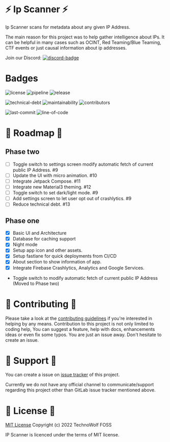 # :zap: Ip Scanner :zap:

Ip Scanner scans for metadata about any given IP Address. 

The main reason for this project was to help gather intelligence about IPs. 
It can be helpful in many cases such as OCINT, Red Teaming/Blue Teaming, CTF events or just causal 
information about ip addresses.

Join our Discord: [![discord-badge](https://badgen.net/discord/members/HXs6AP4Dg9)](https://discord.gg/HXs6AP4Dg9)

# Badges
![license](https://badgen.net/gitlab/license/technowolf/ip-scanner)
![pipeline](https://gitlab.com/technowolf/ip-scanner/badges/main/pipeline.svg)
![release](https://badgen.net/gitlab/release/technowolf/ip-scanner)

![technical-debt](https://badgen.net/codeclimate/tech-debt/daksh7011/ip-scanner)
![maintainability](https://badgen.net/codeclimate/maintainability/daksh7011/ip-scanner)
![contributors](https://badgen.net/gitlab/contributors/technowolf/ip-scanner)

![last-commit](https://badgen.net/gitlab/last-commit/technowolf/ip-scanner)
![line-of-code](https://badgen.net/codeclimate/loc/daksh7011/ip-scanner)

# :round_pushpin: Roadmap :round_pushpin:

## Phase two

- [ ] Toggle switch to settings screen modify automatic fetch of current public IP Address. #9
- [ ] Update the UI with micro animation. #10
- [ ] Integrate Jetpack Compose. #11
- [ ] Integrate new Material3 theming. #12
- [ ] Toggle switch to set dark/light mode. #9
- [ ] Add settings screen to let user opt out of crashlytics. #9
- [ ] Reduce technical debt. #13

## Phase one

- [x] Basic UI and Architecture
- [x] Database for caching support
- [x] Night mode
- [x] Setup app icon and other assets.
- [x] Setup fastlane for quick deployments from CI/CD
- [x] About section to show information of app.
- [x] Integrate Firebase Crashlytics, Analytics and Google Services.
- Toggle switch to modify automatic fetch of current public IP Address (Moved to Phase two)

# :muscle: Contributing :muscle:

Please take a look at
the [contributing guidelines](https://gitlab.com/technowolf/ip-scanner/-/blob/main/CONTRIBUTING.md)
if you're interested in helping by any means. Contribution to this project is not only limited to
coding help, You can suggest a feature, help with docs, enhancements ideas or even fix some typos.
You are just an issue away. Don't hesitate to create an issue.

# :raised_hands: Support :raised_hands:

You can create a issue on [issue tracker](https://gitlab.com/technowolf/ip-scanner/-/issues)
of this project.

Currently we do not have any official channel to communicate/support regarding this project other
than GitLab issue tracker mentioned above.

# :notebook: License :notebook:
[MIT License](https://gitlab.com/technowolf/ip-scanner/-/blob/main/LICENSE) Copyright (c) 2022 TechnoWolf FOSS

IP Scanner is licenced under the terms of MIT license.
